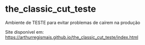 # the_classic_cut_teste
Ambiente de TESTE para evitar problemas de caírem na produção

Site disponível em: https://arthurregismais.github.io/the_classic_cut_teste/index.html
